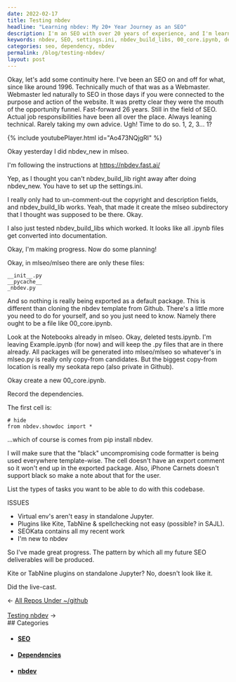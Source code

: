 ```yaml
---
date: 2022-02-17
title: Testing nbdev
headline: "Learning nbdev: My 20+ Year Journey as an SEO"
description: I'm an SEO with over 20 years of experience, and I'm learning the nbdev library. I've set up the settings.ini file and tested out nbdev_build_libs, and I'm now creating a 00_core.ipynb file. I'm making sure to record the dependencies and to avoid using the 'black' uncompromising code formatter in iPhone Carnets. Join me as I share my journey of learning nbdev and how I'm adapting
keywords: nbdev, SEO, settings.ini, nbdev_build_libs, 00_core.ipynb, dependencies, black, iPhone Carnets, 1996, instructions, website, note, adapting
categories: seo, dependency, nbdev
permalink: /blog/testing-nbdev/
layout: post
---
```



Okay, let's add some continuity here. I've been an SEO on and off for what,
since like around 1996. Technically much of that was as a Webmaster. Webmaster
led naturally to SEO in those days if you were connected to the purpose and
action of the website. It was pretty clear they were the mouth of the
opportunity funnel. Fast-forward 26 years. Still in the field of SEO. Actual
job responsibilities have been all over the place. Always leaning technical.
Rarely taking my own advice. Ugh! Time to do so. 1, 2, 3... 1?

{% include youtubePlayer.html id="Ao473NQjgRI" %}

Okay yesterday I did nbdev_new in mlseo.

I'm following the instructions at https://nbdev.fast.ai/

Yep, as I thought you can't nbdev_build_lib right away after doing nbdev_new.
You have to set up the settings.ini.

I really only had to un-comment-out the copyright and description fields, and
nbdev_build_lib works. Yeah, that made it create the mlseo subdirectory that I
thought was supposed to be there. Okay.

I also just tested nbdev_build_libs which worked. It looks like all .ipynb
files get converted into documentation.

Okay, I'm making progress. Now do some planning!

Okay, in mlseo/mlseo there are only these files:

    __init__.py
    __pycache__
    _nbdev.py

And so nothing is really being exported as a default package. This is different
than cloning the nbdev template from Github. There's a little more you need to
do for yourself, and so you just need to know. Namely there ought to be a file
like 00_core.ipynb.

Look at the Notebooks already in mlseo. Okay, deleted tests.ipynb. I'm leaving
Example.ipynb (for now) and will keep the .py files that are in there already.
All packages will be generated into mlseo/mlseo so whatever's in mlseo.py is
really only copy-from candidates. But the biggest copy-from location is really
my seokata repo (also private in Github).

Okay create a new 00_core.ipynb.

Record the dependencies.

The first cell is:

    # hide
    from nbdev.showdoc import *

...which of course is comes from pip install nbdev.

I will make sure that the "black" uncompromising code formatter is being used
everywhere template-wise. The cell doesn't have an export comment so it won't
end up in the exported package. Also, iPhone Carnets doesn't support black so
make a note about that for the user.

List the types of tasks you want to be able to do with this codebase.

ISSUES
- Virtual env's aren't easy in standalone Jupyter.
- Plugins like Kite, TabNine & spellchecking not easy (possible? in SAJL).
- SEOKata contains all my recent work
- I'm new to nbdev

So I've made great progress. The pattern by which all my future SEO
deliverables will be produced.

Kite or TabNine plugins on standalone Jupyter? No, doesn't look like it.

Did the live-cast.


<div class="arrow-links"><div class="post-nav-prev"><span class="arrow">&larr;&nbsp;</span><a href="/blog/all-repos-under-github/">All Repos Under ~/github</a></div> &nbsp; <div class="post-nav-next"><a href="/blog/testing-nbdev/">Testing nbdev</a><span class="arrow">&nbsp;&rarr;</span></div></div>
## Categories

<ul>
<li><h4><a href='/seo/'>SEO</a></h4></li>
<li><h4><a href='/dependency/'>Dependencies</a></h4></li>
<li><h4><a href='/nbdev/'>nbdev</a></h4></li></ul>